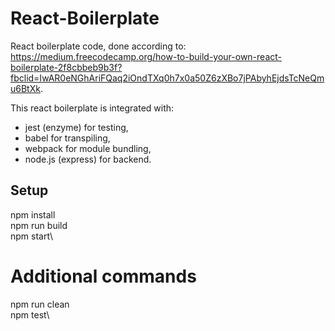 # React-Boilerplate
React boilerplate code, done according to:\
 https://medium.freecodecamp.org/how-to-build-your-own-react-boilerplate-2f8cbbeb9b3f?fbclid=IwAR0eNGhAriFQaq2iOndTXq0h7x0a50Z6zXBo7jPAbyhEjdsTcNeQmu6BtXk.

This react boilerplate is integrated with:
 * jest (enzyme) for testing, 
 * babel for transpiling, 
 * webpack for module bundling, 
 * node.js (express) for backend.
## Setup
npm install\
npm run build\
npm start\
# Additional commands
npm run clean\
npm test\

